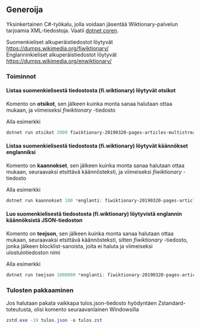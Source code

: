 ## Generoija

Yksinkertainen C#-työkalu, jolla voidaan jäsentää Wiktionary-palvelun tarjoamia XML-tiedostoja. Vaatii [dotnet coren](https://dotnet.microsoft.com/download).  

Suomenkieliset alkuperäistiedostot löytyvät https://dumps.wikimedia.org/fiwiktionary/  
Englanninkieliset alkuperäistiedostot löytyvät https://dumps.wikimedia.org/enwiktionary/

### Toiminnot

#### Listaa suomenkielisestä tiedostosta (fi.wiktionary) löytyvät otsikot
Komento on **otsikot**, sen jälkeen kuinka monta sanaa halutaan ottaa mukaan, ja viimeiseksi *fiwiktionary* -tiedosto

Alla esimerkki
```powershell
dotnet run otsikot 2000 fiwiktionary-20190320-pages-articles-multistream.xml
```

#### Listaa suomenkielisestä tiedostosta (fi.wiktionary) löytyvät käännökset englanniksi
Komento on **kaannokset**, sen jälkeen kuinka monta sanaa halutaan ottaa mukaan, seuraavaksi etsittävä käännösteksti, ja viimeiseksi *fiwiktionary* -tiedosto

Alla esimerkki
```powershell
dotnet run kaannokset 100 *englanti: fiwiktionary-20190320-pages-articles-multistream.xml
```

#### Luo suomenkielisestä tiedostosta (fi.wiktionary) löytyvistä englannin käännöksistä JSON-tiedoston
Komento on **teejson**, sen jälkeen kuinka monta sanaa halutaan ottaa mukaan, seuraavaksi etsittävä käännösteksti, sitten *fiwiktionary* -tiedosto, jonka jälkeen blocklist-sanoista, joita ei haluta ja viimeiseksi ulostulotiedoston nimi

Alla esimerkki
```powershell
dotnet run teejson 1000000 *englanti: fiwiktionary-20190320-pages-articles-multistream.xml finnish-blocklist.txt tulos.json
```

### Tulosten pakkaaminen

Jos halutaan pakata vaikkapa tulos.json-tiedosto hyödyntäen Zstandard-toteutusta, olisi komento seuraavanlainen Windowsilla
```powershell
zstd.exe -19 tulos.json -o tulos.zst
```
